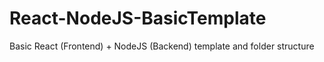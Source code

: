 # React-NodeJS-BasicTemplate
Basic React (Frontend) + NodeJS (Backend) template and folder structure
